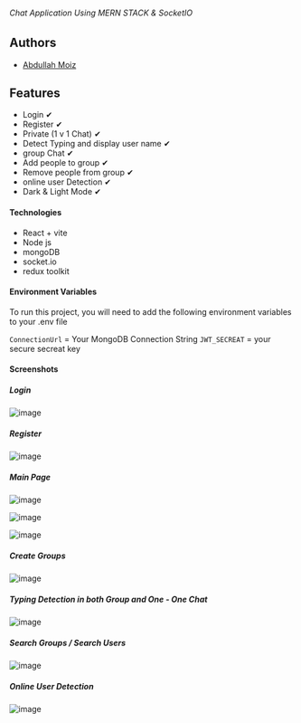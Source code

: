 ###### Chat Application Using MERN STACK & SocketIO


## Authors

- [Abdullah Moiz](https://www.github.com/Abdullah-moiz)

## Features
- Login ✔
- Register ✔
- Private (1 v 1 Chat) ✔
- Detect Typing and display user name ✔
- group Chat ✔
- Add people to group ✔
- Remove people from group ✔
- online user Detection ✔
- Dark & Light Mode ✔



#### Technologies

- React + vite
- Node js
- mongoDB
- socket.io
- redux toolkit

  
#### Environment Variables

To run this project, you will need to add the following environment variables to your .env file

`ConnectionUrl` = Your MongoDB Connection String
`JWT_SECREAT` = your secure secreat key

#### Screenshots

##### Login
![image](https://github.com/Abdullah-moiz/mern-chat-app/assets/90745903/9e700bc2-cf2b-477a-a744-7fe3273bc13e)


##### Register
![image](https://github.com/Abdullah-moiz/mern-chat-app/assets/90745903/8425d01c-06f1-4cbb-a254-8f7813c99dfb)


##### Main Page
![image](https://github.com/Abdullah-moiz/mern-chat-app/assets/90745903/6014b8e6-57f1-4d05-88d6-4486be7230b7)

![image](https://github.com/Abdullah-moiz/mern-chat-app/assets/90745903/a0adc864-548f-4cf3-9dc4-4acb0e95e00f)


![image](https://github.com/Abdullah-moiz/mern-chat-app/assets/90745903/45061f37-262f-4a14-9261-30f8add19a03)


##### Create Groups
![image](https://github.com/Abdullah-moiz/mern-chat-app/assets/90745903/f0255429-c9d2-4959-b778-c46d16e93e92)


##### Typing Detection in both Group and One - One Chat
![image](https://github.com/Abdullah-moiz/mern-chat-app/assets/90745903/eaff513a-e108-4605-a343-a3fd4d9e3597)

##### Search Groups / Search Users
![image](https://github.com/Abdullah-moiz/mern-chat-app/assets/90745903/36a1670a-1d86-49ed-a3c3-b5bbf9bc4940)


##### Online User Detection

![image](https://github.com/Abdullah-moiz/mern-chat-app/assets/90745903/0ecebbdc-56b6-41a5-b5a8-715d3796f3bb)

  
